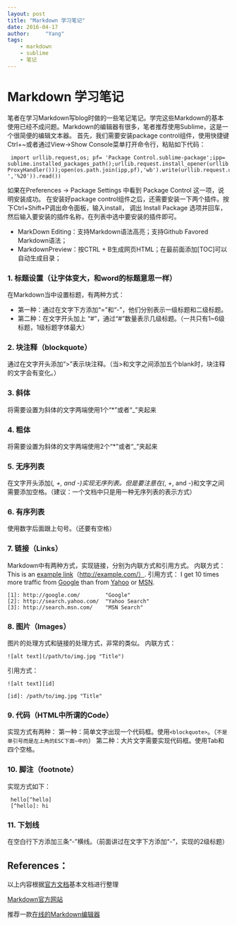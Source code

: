 ```yaml
---
layout: post
title: "Markdown 学习笔记"
date: 2016-04-17
author:     "Yang"
tags:
    - markdown
    - sublime
    - 笔记
---
```


# Markdown 学习笔记

笔者在学习Markdown写blog时做的一些笔记笔记。学完这些Markdown的基本使用已经不成问题。Markdown的编辑器有很多，笔者推荐使用Sublime，这是一个很简便的编辑文本器。
首先，我们需要安装package control组件，使用快捷键 Ctrl+~或者通过View->Show Console菜单打开命令行，粘贴如下代码：
 
	 import urllib.request,os; pf= 'Package Control.sublime-package';ipp= sublime.installed_packages_path();urllib.request.install_opener(urllib.request.build_opener(urllib.request ProxyHandler()));open(os.path.join(ipp,pf),'wb').write(urllib.request.urlopen('[http://sublime.wbond.net/(http://sublime.wbond.net/)'+pf.replace(' ','%20')).read())

如果在Preferences → Package Settings 中看到 Package Control 这一项，说明安装成功。
在安装好package control组件之后，还需要安装一下两个插件。按下Ctrl+Shift+P调出命令面板，输入install， 调出 Install Package 选项并回车，然后输入要安装的插件名称，在列表中选中要安装的插件即可。

- MarkDown Editing：支持Markdown语法高亮；支持Github Favored Markdown语法；
- MarkdownPreview：按CTRL + B生成网页HTML；在最前面添加[TOC]可以自动生成目录；

### 1. 标题设置（让字体变大，和word的标题意思一样）
在Markdown当中设置标题，有两种方式：

- 第一种：通过在文字下方添加“=”和“-”，他们分别表示一级标题和二级标题。
- 第二种：在文字开头加上 “#”，通过“#”数量表示几级标题。（一共只有1~6级标题，1级标题字体最大）

### 2. 块注释（blockquote）
通过在文字开头添加“>”表示块注释。（当>和文字之间添加五个blank时，块注释的文字会有变化。）

### 3. 斜体
将需要设置为斜体的文字两端使用1个“*”或者“_”夹起来

### 4. 粗体
将需要设置为斜体的文字两端使用2个“*”或者“_”夹起来

###  5. 无序列表
在文字开头添加(*, +, and -)实现无序列表。但是要注意在(*, +, and -)和文字之间需要添加空格。（建议：一个文档中只是用一种无序列表的表示方式）

### 6. 有序列表
使用数字后面跟上句号。（还要有空格）

### 7. 链接（Links）
Markdown中有两种方式，实现链接，分别为内联方式和引用方式。
内联方式：This is an [example link](http://example.com/)（http://example.com/）.
引用方式：
I get 10 times more traffic from [Google][1] than from [Yahoo][2] or [MSN][3].  

[1]: http://google.com/        "Google" 

[2]: http://search.yahoo.com/  "Yahoo Search" 

[3]: http://search.msn.com/    "MSN Search"

    [1]: http://google.com/        "Google" 
    [2]: http://search.yahoo.com/  "Yahoo Search" 
    [3]: http://search.msn.com/    "MSN Search"
 
### 8. 图片（Images）
图片的处理方式和链接的处理方式，非常的类似。
内联方式：

    ![alt text](/path/to/img.jpg "Title")

引用方式：

    ![alt text][id] 

    [id]: /path/to/img.jpg "Title"

### 9. 代码（HTML中所谓的Code）
实现方式有两种：
第一种：简单文字出现一个代码框。使用`<blockquote>`。（`不是单引号而是左上角的ESC下面~中的`）
第二种：大片文字需要实现代码框。使用Tab和四个空格。

### 10. 脚注（footnote）
实现方式如下：

     hello[^hello]
     [^hello]: hi

### 11. 下划线
在空白行下方添加三条“-”横线。（前面讲过在文字下方添加“-”，实现的2级标题）


## References： 

以上内容根据[官方文档](http://daringfireball.net/projects/markdown/basics)基本文档进行整理

[Markdown官方网站](http://daringfireball.net/projects/markdown/) 

推荐一款[在线的Markdown编辑器](https://stackedit.io/)